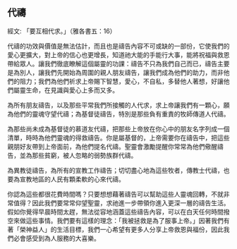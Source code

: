 ## 代禱 ##

經文: 「要互相代求。」（雅各書五：16）



代禱的功效與價值是無法估計，而且也是禱告內容不可或缺的一部份，它使我們的愛心更擴大，對上帝的信心也更增長，知道祂大能的手能行大事，能將祝福與救恩帶給眾人。讓我們徹底瞭解這個屬靈的功課：禱告不只為我們自己而已，禱告主要是為別人，讓我們先開始為周圍的親人朋友禱告，讓我們成為他們的助力，而非他們的阻力；我們為他們祈求上帝賜下智慧，愛心，不自私，多替他人著想，好讓他們屬靈生命，在見識與愛心上多而又多。

為所有朋友禱告，以及那些平常我們所接觸的人代求，求上帝讓我們有一顆心，願為他們的靈魂守望代禱；為基督徒禱告，特別是那些負有重責的牧師傳道人代禱。

為那些尚未成為基督徒的慕道友代禱，把那些上帝放在你心中的朋友名字列成一個清單，時時為他們靈魂的得救禱告。你是屬基督的，上帝需要你在禱告中，把這些親朋好友帶到上帝面前，為他們提名代禱。聖靈會激勵提醒你常常為他們儆醒禱告，並為那些貧窮，被人忽略的弱勢族群代禱。

為異教徒禱告，為所有的宣教工作禱告；切切盡心地為這些牧者，傳教士代禱，也要為宣教地區的人民有顆柔軟的心來代禱。

你認為這些都很花費時間嗎？只要想想藉著禱告可以幫助這些人靈魂回轉，不就非常值得？因此我們要常常仰望聖靈，求祂進一步帶領你進入更深一層的禱告生活。假如你覺得早晨時間太趕，無法從容地涵蓋這些禱告內容，可以在白天任何時間撥空來做這些事情。我們要有這樣的理念：「我被拯救是為了服事上帝。」因著我們有著「榮神益人」的生活目標，我們一心希望有更多人分享上帝救恩與福份，因此我們必會感受到為人服務的大喜樂。